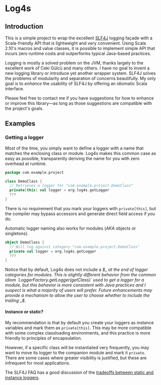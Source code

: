 # Log4s #

## Introduction ##

This is a simple project to wrap the excellent [SLF4J](http://slf4j.org/)
logging façade with a Scala-friendly API that is lightweight and very 
convenient.  Using Scala 2.10's macros and value classes, it is possible to 
implement simple API that incurs zero runtime costs and outperforms typical
Java-based practices.

Logging is mostly a solved problem on the JVM, thanks largely to the excellent 
work of Ceki Gülcü and many others.  I have no goal to invent a new logging 
library or introduce yet another wrapper system.  SLF4J solves the problems 
of modularity and separation of concerns beautifully.  My only goal is to 
*enhance* the usability of SLF4J by offering an idiomatic Scala interface.

Please feel free to contact me if you have suggestions for how to enhance or 
improve this library—as long as those suggestions are compatible with the 
project's goals.


## Examples ##

### Getting a logger ###

Most of the time, you simply want to define a logger with a name that matches
the enclosing class or module.  Log4s makes this common case as easy as 
possible, transparently deriving the name for you with zero overhead at runtime. 

```scala
package com.example.project

class DemoClass {
  // Retrieves a logger for "com.example.project.DemoClass"
  private[this] val logger = org.log4s.getLogger 
  ???
} 
```

There is no requirement that you mark your loggers with `private[this]`, but 
the compiler may bypass accessors and generate direct field access if you do.

Automatic logger naming also works for modules (_AKA_ objects or 
singletons).

```scala
object DemoClass {
  // Will log against category "com.example.project.DemoClass"
  private val logger = org.log4s.getLogger
  ???
}
```

Notice that by default, Log4s does not include a _$_ at the end of logger 
categories for modules.  This is slightly different behavior from the common 
idiom `LoggerFactory.getLogger(getClass)` used to get a logger for a module, 
but this behavior is more consistent with Java practices and I suspect is what 
a majority of users will prefer.  Future enhancements may provide a mechanism 
to allow the user to choose whether to include the trailing _$_.    

#### Instance or static? ####

My recommendation is that by default you create your loggers as instance 
variables and mark them as `private[this]`.  This may be more compatible with 
some complex classloading environments, and this practice is more friendly to 
principles of encapsulation.

However, if a specific class will be instantiated very frequently, you may 
want to move its logger to the companion module and mark it `private`. 
There are some cases where greater visibility is justified, but these are 
infrequent for most applications.

The SLF4J FAQ has a good discussion of the [tradeoffs between static and 
instance loggers](http://slf4j.org/faq.html#declared_static).
